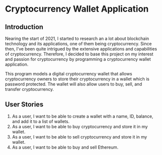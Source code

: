 # Cryptocurrency Wallet Application

## Introduction

Nearing the start of 2021, I started to research an a lot about blockchain technology and its applications, one of them being cryptocurrency. Since then, I've been quite intrigued by the extensive applications and capabilities of cryptocurrency. Therefore, I decided to base this project on my interest and passion for cryptocurrency by programming a cryptocurrency wallet application.

This program models a digital cryptocurrency wallet that allows cryptocurrency owners to store their cryptocurrency in a wallet which is password protected. The wallet will also allow users to buy, sell, and transfer cryptocurrency.

## User Stories
1. As a user, I want to be able to create a wallet with a name, ID, balance, and add it to a list of wallets.
2. As a user, I want to be able to buy cryptocurrency and store it in my wallet.
3. As a user, I want to be able to sell cryptocurrency and store it in my wallet.
4. As a user, I want to be able to buy and sell Ethereum.
